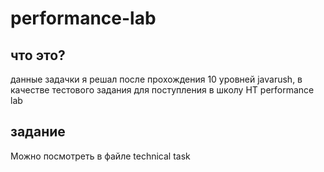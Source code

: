 # performance-lab
## что это?
данные задачки я решал после прохождения 10 уровней javarush, в качестве тестового задания для поступления в школу НТ performance lab

## задание
Можно посмотреть в файле technical task
